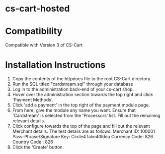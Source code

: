 cs-cart-hosted
==============

Compatibility
==============

Compatible with Version 3 of CS-Cart

Installation Instructions
==============

1. Copy the contents of the httpdocs file to the root CS-Cart directory.
2. Run the SQL titled "cardstream.sql" through your database
3. Log in to the administration back-end of your cs-cart shop.
4. Hover over the administration section towards the top right and click 'Payment Methods'.
5. Click 'add a payment' in the top right of the payment module page.
6. From here, give the module any name you want. Ensure that 'Cardstream' is selected from the 'Processors' list. Fill out the remaining relevant details.
7. Click configure towards the top of the page and fill out the relevant Merchant details. The test details are as follows:
        Merchant ID: 100001
        Pass-Phrase/Signature Key: Circle4Take40Idea
        Currency Code: 826
        Country Code : 826
8. Click the 'Create' button.
